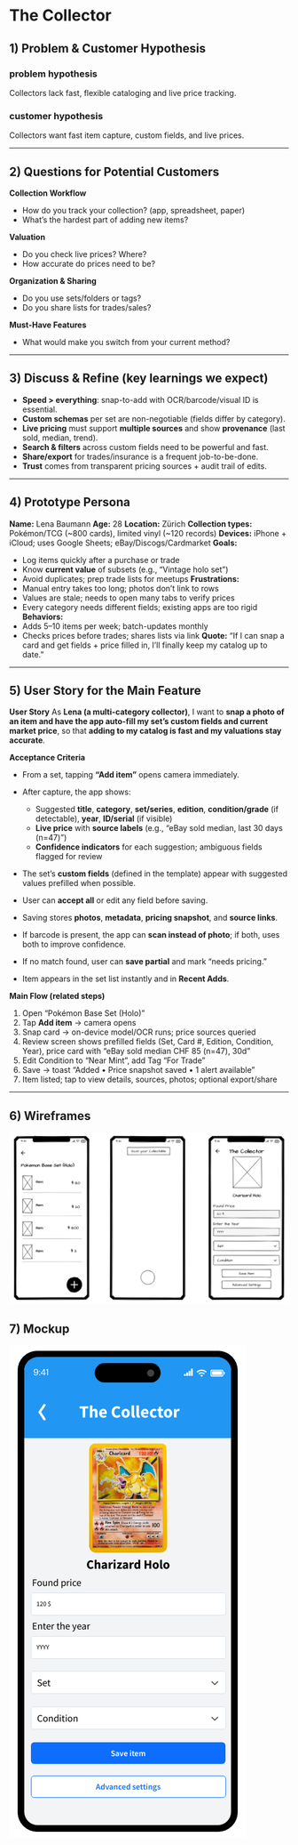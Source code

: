 # The Collector

## 1) Problem & Customer Hypothesis

### problem hypothesis

Collectors lack fast, flexible cataloging and live price tracking.

### customer hypothesis

Collectors want fast item capture, custom fields, and live prices.

---

## 2) Questions for Potential Customers

**Collection Workflow**

- How do you track your collection? (app, spreadsheet, paper)
- What’s the hardest part of adding new items?

**Valuation**

- Do you check live prices? Where?
- How accurate do prices need to be?

**Organization & Sharing**

- Do you use sets/folders or tags?
- Do you share lists for trades/sales?

**Must-Have Features**

- What would make you switch from your current method?

---

## 3) Discuss & Refine (key learnings we expect)

- **Speed > everything**: snap-to-add with OCR/barcode/visual ID is essential.
- **Custom schemas** per set are non-negotiable (fields differ by category).
- **Live pricing** must support **multiple sources** and show **provenance** (last sold, median, trend).
- **Search & filters** across custom fields need to be powerful and fast.
- **Share/export** for trades/insurance is a frequent job-to-be-done.
- **Trust** comes from transparent pricing sources + audit trail of edits.

---

## 4) Prototype Persona

**Name:** Lena Baumann
**Age:** 28
**Location:** Zürich
**Collection types:** Pokémon/TCG (~800 cards), limited vinyl (~120 records)
**Devices:** iPhone + iCloud; uses Google Sheets; eBay/Discogs/Cardmarket
**Goals:**

- Log items quickly after a purchase or trade
- Know **current value** of subsets (e.g., “Vintage holo set”)
- Avoid duplicates; prep trade lists for meetups
  **Frustrations:**
- Manual entry takes too long; photos don’t link to rows
- Values are stale; needs to open many tabs to verify prices
- Every category needs different fields; existing apps are too rigid
  **Behaviors:**
- Adds 5–10 items per week; batch-updates monthly
- Checks prices before trades; shares lists via link
  **Quote:** “If I can snap a card and get fields + price filled in, I’ll finally keep my catalog up to date.”

---

## 5) User Story for the Main Feature

**User Story**
As **Lena (a multi-category collector)**, I want to **snap a photo of an item and have the app auto-fill my set’s custom fields and current market price**, so that **adding to my catalog is fast and my valuations stay accurate**.

**Acceptance Criteria**

- From a set, tapping **“Add item”** opens camera immediately.
- After capture, the app shows:

    - Suggested **title**, **category**, **set/series**, **edition**, **condition/grade** (if detectable), **year**, **ID/serial** (if visible)
    - **Live price** with **source labels** (e.g., “eBay sold median, last 30 days (n=47)”)
    - **Confidence indicators** for each suggestion; ambiguous fields flagged for review
- The set’s **custom fields** (defined in the template) appear with suggested values prefilled when possible.
- User can **accept all** or edit any field before saving.
- Saving stores **photos**, **metadata**, **pricing snapshot**, and **source links**.
- If barcode is present, the app can **scan instead of photo**; if both, uses both to improve confidence.
- If no match found, user can **save partial** and mark “needs pricing.”
- Item appears in the set list instantly and in **Recent Adds**.

**Main Flow (related steps)**

1. Open “Pokémon Base Set (Holo)”
2. Tap **Add item** -> camera opens
3. Snap card -> on-device model/OCR runs; price sources queried
4. Review screen shows prefilled fields (Set, Card #, Edition, Condition, Year), price card with “eBay sold median CHF 85 (n=47), 30d”
5. Edit Condition to “Near Mint”, add Tag “For Trade”
6. Save -> toast “Added • Price snapshot saved • 1 alert available”
7. Item listed; tap to view details, sources, photos; optional export/share

---

## 6) Wireframes

![Wireframes](images/moba-Page%201.png)


## 7) Mockup

![Mockup](images/moba-Page%202.png)